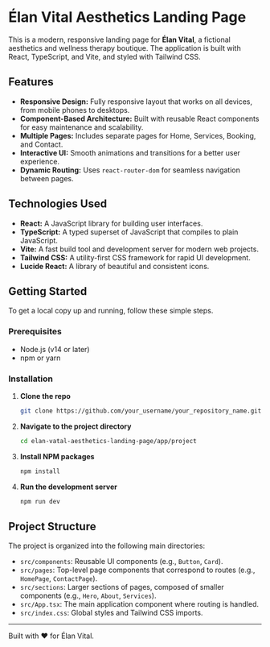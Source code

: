 # Élan Vital Aesthetics Landing Page

This is a modern, responsive landing page for **Élan Vital**, a fictional aesthetics and wellness therapy boutique. The application is built with React, TypeScript, and Vite, and styled with Tailwind CSS.


## Features

*   **Responsive Design:** Fully responsive layout that works on all devices, from mobile phones to desktops.
*   **Component-Based Architecture:** Built with reusable React components for easy maintenance and scalability.
*   **Multiple Pages:** Includes separate pages for Home, Services, Booking, and Contact.
*   **Interactive UI:** Smooth animations and transitions for a better user experience.
*   **Dynamic Routing:** Uses `react-router-dom` for seamless navigation between pages.

## Technologies Used

*   **React:** A JavaScript library for building user interfaces.
*   **TypeScript:** A typed superset of JavaScript that compiles to plain JavaScript.
*   **Vite:** A fast build tool and development server for modern web projects.
*   **Tailwind CSS:** A utility-first CSS framework for rapid UI development.
*   **Lucide React:** A library of beautiful and consistent icons.

## Getting Started

To get a local copy up and running, follow these simple steps.

### Prerequisites

*   Node.js (v14 or later)
*   npm or yarn

### Installation

1.  **Clone the repo**
    ```sh
    git clone https://github.com/your_username/your_repository_name.git
    ```
2.  **Navigate to the project directory**
    ```sh
    cd elan-vatal-aesthetics-landing-page/app/project
    ```
3.  **Install NPM packages**
    ```sh
    npm install
    ```
4.  **Run the development server**
    ```sh
    npm run dev
    ```

## Project Structure

The project is organized into the following main directories:

-   `src/components`: Reusable UI components (e.g., `Button`, `Card`).
-   `src/pages`: Top-level page components that correspond to routes (e.g., `HomePage`, `ContactPage`).
-   `src/sections`: Larger sections of pages, composed of smaller components (e.g., `Hero`, `About`, `Services`).
-   `src/App.tsx`: The main application component where routing is handled.
-   `src/index.css`: Global styles and Tailwind CSS imports.

---

Built with ❤️ for Élan Vital.
